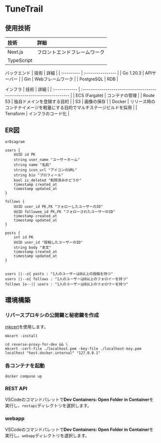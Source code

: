 # TuneTrail

## 使用技術

| 技術       | 詳細                         |
| :--------- | :--------------------------- |
| Next.js    | フロントエンドフレームワーク |
| TypeScript |                              |


バックエンド
| 技術       | 詳細              |
| :--------- | :---------------- |
| Go 1.20.3  | APIサーバー       |
| Gin        | Webフレームワーク |
| PostgreSQL | RDB               |

インフラ
| 技術          | 詳細                                                                     |
| :------------ | :----------------------------------------------------------------------- |
| ECS (Fargate) | コンテナの管理                                                           |
| Route 53      | 独自ドメインを登録する目的                                               |
| S3            | 画像の保存                                                               |
| Docker        | リリース時のコンテナイメージを軽量にする目的でマルチステージビルドを採用 |
| Terraform     | インフラのコード化                                                       |

## ER図

```mermaid
erDiagram

users {
    UUID id PK
    string user_name "ユーザーネーム"
    string name "名前"
    string icon_url "アイコンのURL"
    string bio "プロフィール"
    bool is_deleted "削除済みかどうか"
    timestamp created_at
    timestamp updated_at
}

follows {
    UUID user_id PK,FK "フォローしたユーザーのID"
    UUID followee_id PK,FK "フォローされたユーザーのID"
    timestamp created_at
    timestamp updated_at
}

posts {
    int id PK
    UUID user_id "投稿したユーザーのID"
    string body "本文"
    timestamp created_at
    timestamp updated_at
}


users ||--o{ posts : "1人のユーザーは0以上の投稿を持つ"
users ||--o{ follows : "1人のユーザーは0以上のフォロイーを持つ"
follows }o--|| users : "1人のユーザーは0以上のフォロワーを持つ"

```

## 環境構築

### リバースプロキシの公開鍵と秘密鍵を作成

[mkcert](https://github.com/FiloSottile/mkcert)を使用します。

```console
mkcert -install
```

```console
cd reverse-proxy-for-dev && \
mkcert -cert-file ./localhost.pem -key-file ./localhost-key.pem localhost "host.docker.internal" "127.0.0.1"
```

### 各コンテナを起動

```console
docker compose up
```

### REST API

VSCodeのコマンドパレットで**Dev Containers: Open Folder in Container**を実行し、`restapi`ディレクトリを選択します。

### webapp

VSCodeのコマンドパレットで**Dev Containers: Open Folder in Container**を実行し、`webapp`ディレクトリを選択します。
